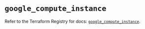 # `google_compute_instance`

Refer to the Terraform Registry for docs: [`google_compute_instance`](https://registry.terraform.io/providers/hashicorp/google-beta/5.40.0/docs/resources/google_compute_instance).
